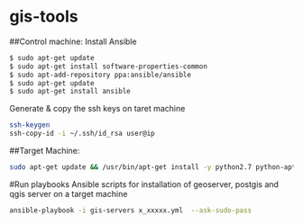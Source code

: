 # gis-tools
##Control machine:
Install Ansible
```bash
$ sudo apt-get update
$ sudo apt-get install software-properties-common
$ sudo apt-add-repository ppa:ansible/ansible
$ sudo apt-get update
$ sudo apt-get install ansible
```

Generate & copy the ssh keys on taret machine
```bash
ssh-keygen
ssh-copy-id -i ~/.ssh/id_rsa user@ip
```
##Target Machine:
```bash
sudo apt-get update && /usr/bin/apt-get install -y python2.7 python-apt
```

#Run playbooks
Ansible scripts for installation of geoserver, postgis and qgis server on a target machine
```bash
ansible-playbook -i gis-servers x_xxxxx.yml  --ask-sudo-pass
```